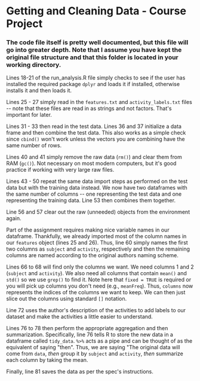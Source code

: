 # Getting and Cleaning Data - Course Project

### The code file itself is pretty well documented, but this file will go into greater depth. Note that I assume you have kept the original file structure and that this folder is located in your working directory. 

Lines 18-21 of the run_analysis.R file simply checks to see if the user has installed the required package `dplyr` and loads it if installed, otherwise installs it and then loads it.

Lines 25 - 27 simply read in the `features.txt` and `activity_labels.txt` files -- note that these files are read in as strings and not factors. That's important for later. 

Lines 31 - 33 then read in the test data. Lines 36 and 37 initialize a data frame and then combine the test data. This also works as a simple check since `cbind()` won't work unless the vectors you are combining have the same number of rows.

Lines 40 and 41 simply remove the raw data (`rm()`) and clear them from RAM (`gc()`). Not necessary on most modern computers, but it's good practice if working with very large raw files.

Lines 43 - 50 repeat the same data import steps as performed on the test data but with the training data instead. We now have two dataframes with the same number of columns -- one representing the test data and one representing the training data. Line 53 then combines them together.

Line 56 and 57 clear out the raw (unneeded) objects from the environment again.

Part of the assignment requires making nice variable names in our dataframe. Thankfully, we already imported most of the column names in our `features` object (lines 25 and 26). Thus, line 60 simply names the first two columns as `subject` and `activity`, respectively and then the remaining columns are named according to the original authors naming scheme.

Lines 66 to 68 will find only the columns we want. We need columns 1 and 2 (`subject` and `activity`). We also need all columns that contain `mean()` and `std()` so we use `grep()` to find it. Note here that `fixed = TRUE` is required or you will pick up columns you don't need (e.g., `meanFreq`). Thus, `columns` now represents the indices of the columns we want to keep. We can then just slice out the columns using standard `[]` notation.

Line 72 uses the author's description of the activities to add labels to our dataset and make the activities a little easier to understand.

Lines 76 to 78 then perform the appropriate aggregation and then summarization. Specifically, line 76 tells R to store the new data in a dataframe called `tidy_data`. `%>%` acts as a pipe and can be thought of as the equivalent of saying "then". Thus, we are saying "The original data will come from `data`, *then* group it by `subject` and `activity`, *then* summarize each column by taking the mean.

Finally, line 81 saves the data as per the spec's instructions.

